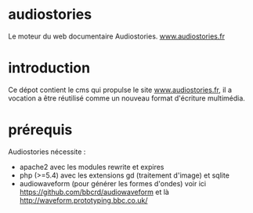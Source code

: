 # audiostories
Le moteur du web documentaire Audiostories. www.audiostories.fr

# introduction
Ce dépot contient le cms qui propulse le site www.audiostories.fr, il a vocation a être réutilisé comme un nouveau format d'écriture multimédia.

# prérequis
Audiostories nécessite :
- apache2 avec les modules rewrite et expires
- php (>=5.4) avec les extensions gd (traitement d'image) et sqlite
- audiowaveform (pour générer les formes d'ondes) voir ici https://github.com/bbcrd/audiowaveform et là http://waveform.prototyping.bbc.co.uk/